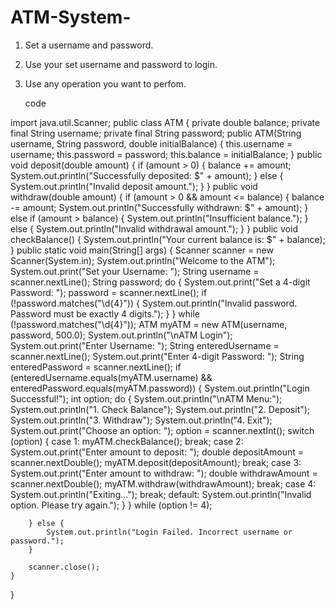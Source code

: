# ATM-System-
1) Set a username and password.
2) Use your set username and password to login.
3) Use any operation you want to perfom.

     code



 import java.util.Scanner;
public class ATM {
    private double balance;
    private final String username;
    private final String password;
    public ATM(String username, String password, double initialBalance) {
        this.username = username;
        this.password = password;
        this.balance = initialBalance;
    }
    public void deposit(double amount) {
        if (amount > 0) {
            balance += amount;
            System.out.println("Successfully deposited: $" + amount);
        } else {
            System.out.println("Invalid deposit amount.");
        }
    }
    public void withdraw(double amount) {
        if (amount > 0 && amount <= balance) {
            balance -= amount;
            System.out.println("Successfully withdrawn: $" + amount);
        } else if (amount > balance) {
            System.out.println("Insufficient balance.");
        } else {
            System.out.println("Invalid withdrawal amount.");
        }
    }
    public void checkBalance() {
        System.out.println("Your current balance is: $" + balance);
    }
    public static void main(String[] args) {
        Scanner scanner = new Scanner(System.in);
        System.out.println("Welcome to the ATM");
        System.out.print("Set your Username: ");
        String username = scanner.nextLine();
        String password;
        do {
            System.out.print("Set a 4-digit Password: ");
            password = scanner.nextLine();
            if (!password.matches("\\d{4}")) {
                System.out.println("Invalid password. Password must be exactly 4 digits.");
            }
        } while (!password.matches("\\d{4}"));
        ATM myATM = new ATM(username, password, 500.0);
        System.out.println("\nATM Login");
        System.out.print("Enter Username: ");
        String enteredUsername = scanner.nextLine();
        System.out.print("Enter 4-digit Password: ");
        String enteredPassword = scanner.nextLine();
        if (enteredUsername.equals(myATM.username) && enteredPassword.equals(myATM.password)) {
            System.out.println("Login Successful!");
            int option;
            do {
                System.out.println("\nATM Menu:");
                System.out.println("1. Check Balance");
                System.out.println("2. Deposit");
                System.out.println("3. Withdraw");
                System.out.println("4. Exit");
                System.out.print("Choose an option: ");
                option = scanner.nextInt();
                switch (option) {
                    case 1:
                        myATM.checkBalance();
                        break;
                    case 2:
                        System.out.print("Enter amount to deposit: ");
                        double depositAmount = scanner.nextDouble();
                        myATM.deposit(depositAmount);
                        break;
                    case 3:
                        System.out.print("Enter amount to withdraw: ");
                        double withdrawAmount = scanner.nextDouble();
                        myATM.withdraw(withdrawAmount);
                        break;
                    case 4:
                        System.out.println("Exiting...");
                        break;
                    default:
                        System.out.println("Invalid option. Please try again.");
                }
            } while (option != 4);

        } else {
            System.out.println("Login Failed. Incorrect username or password.");
        }

        scanner.close();
    }
}


